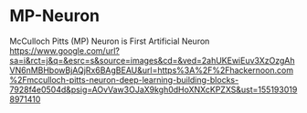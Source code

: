 # MP-Neuron
McCulloch Pitts (MP) Neuron is First Artificial Neuron
https://www.google.com/url?sa=i&rct=j&q=&esrc=s&source=images&cd=&ved=2ahUKEwiEuv3XzOzgAhVN6nMBHbowBjAQjRx6BAgBEAU&url=https%3A%2F%2Fhackernoon.com%2Fmcculloch-pitts-neuron-deep-learning-building-blocks-7928f4e0504d&psig=AOvVaw3OJaX9kgh0dHoXNXcKPZXS&ust=1551930198971410
